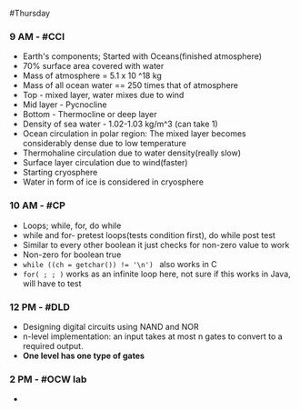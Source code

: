 #Thursday 
### 9 AM - #CCI 
- Earth's components; Started with Oceans(finished atmosphere)
- 70% surface area covered with water
- Mass of atmosphere = 5.1 x 10 ^18 kg
- Mass of all ocean water == 250 times that of atmosphere
- Top - mixed layer, water mixes due to wind
- Mid layer - Pycnocline
- Bottom - Thermocline or deep layer
- Density of sea water - 1.02-1.03 kg/m^3 (can take 1)
- Ocean circulation in polar region: The mixed layer becomes considerably dense due to low temperature
- Thermohaline circulation due to water density(really slow)
- Surface layer circulation due to wind(faster)
- Starting cryosphere
- Water in form of ice is considered in cryosphere

### 10 AM - #CP 
- Loops; while, for, do while
- while and for- pretest loops(tests condition first), do while post test
- Similar to every other boolean it just checks for non-zero value to work
- Non-zero for boolean true
- `while ((ch = getchar()) != '\n') ` also works in C
- `for( ; ; )` works as an infinite loop here, not sure if this works in Java, will have to test

### 12 PM - #DLD 
- Designing digital circuits using NAND and NOR
- n-level implementation: an input takes at most n gates to convert to a required output. 
- **One level has one type of gates**

### 2 PM - #OCW lab
- 
